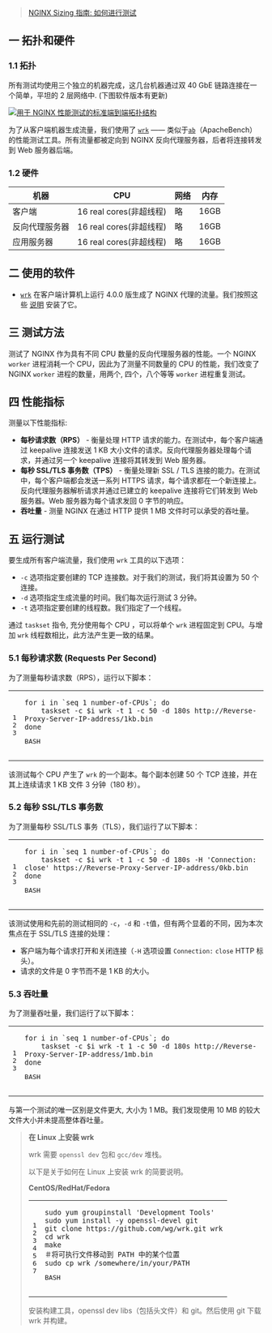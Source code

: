 > [NGINX Sizing 指南: 如何进行测试](https://www.nginx.com/blog/nginx-plus-sizing-guide-how-we-tested/)

## 一 拓扑和硬件[](https://ewhisper.cn/posts/1151/#%E4%B8%80%20-%20%E6%8B%93%E6%89%91%E5%92%8C%E7%A1%AC%E4%BB%B6)

### 1.1 拓扑[](https://ewhisper.cn/posts/1151/#1-1-%20%E6%8B%93%E6%89%91)

所有测试均使用三个独立的机器完成，这几台机器通过双 40 GbE 链路连接在一个简单，平坦的 2 层网络中. (下图软件版本有更新)

[![用于 NGINX 性能测试的标准端到端拓扑结构](https://pic-cdn.ewhisper.cn/img/2021/09/26/16992bc6e0e1a2129636c0843e234e8b-nginx-plus-sizing-guide-topology.png)](https://pic-cdn.ewhisper.cn/img/2021/09/26/16992bc6e0e1a2129636c0843e234e8b-nginx-plus-sizing-guide-topology.png "用于 NGINX 性能测试的标准端到端拓扑结构")

为了从客户端机器生成流量，我们使用了 [`wrk`](https://github.com/wg/wrk) —— 类似于[`ab`](https://httpd.apache.org/docs/2.4/programs/ab.html)（ApacheBench）的性能测试工具。所有流量都被定向到 NGINX 反向代理服务器，后者将连接转发到 Web 服务器后端。

### 1.2 硬件[](https://ewhisper.cn/posts/1151/#1-2-%20%E7%A1%AC%E4%BB%B6)

| 机器 | CPU | 网络 | 内存 |
| --- | --- | --- | --- |
| 客户端 | 16 real cores(非超线程) | 略 | 16GB |
| 反向代理服务器 | 16 real cores(非超线程) | 略 | 16GB |
| 应用服务器 | 16 real cores(非超线程) | 略 | 16GB |

## 二 使用的软件[](https://ewhisper.cn/posts/1151/#%E4%BA%8C%20-%20%E4%BD%BF%E7%94%A8%E7%9A%84%E8%BD%AF%E4%BB%B6)

-   [`wrk`](https://github.com/wg/wrk) 在客户端计算机上运行 4.0.0 版生成了 NGINX 代理的流量。我们按照这些 [说明](https://github.com/wg/wrk/wiki/Installing-Wrk-on-Linux) 安装了它。

## 三 测试方法[](https://ewhisper.cn/posts/1151/#%E4%B8%89%20-%20%E6%B5%8B%E8%AF%95%E6%96%B9%E6%B3%95)

测试了 NGINX 作为具有不同 CPU 数量的反向代理服务器的性能。一个 NGINX `worker` 进程消耗一个 CPU，因此为了测量不同数量的 CPU 的性能，我们改变了 NGINX `worker` 进程的数量，用两个, 四个，八个等等 `worker` 进程重复测试。

## 四 性能指标[](https://ewhisper.cn/posts/1151/#%E5%9B%9B%20-%20%E6%80%A7%E8%83%BD%E6%8C%87%E6%A0%87)

测量以下性能指标:

-   **每秒请求数（RPS）** - 衡量处理 HTTP 请求的能力。在测试中，每个客户端通过 keepalive 连接发送 1 KB 大小文件的请求。反向代理服务器处理每个请求，并通过另一个 keepalive 连接将其转发到 Web 服务器。
-   **每秒 SSL/TLS 事务数（TPS）** - 衡量处理新 SSL / TLS 连接的能力。在测试中，每个客户端都会发送一系列 HTTPS 请求，每个请求都在一个新连接上。反向代理服务器解析请求并通过已建立的 keepalive 连接将它们转发到 Web 服务器。Web 服务器为每个请求发回 0 字节的响应。
-   **吞吐量** - 测量 NGINX 在通过 HTTP 提供 1 MB 文件时可以承受的吞吐量。

## 五 运行测试[](https://ewhisper.cn/posts/1151/#%E4%BA%94%20-%20%E8%BF%90%E8%A1%8C%E6%B5%8B%E8%AF%95)

要生成所有客户端流量，我们使用 `wrk` 工具的以下选项：

-   `-c` 选项指定要创建的 TCP 连接数。对于我们的测试，我们将其设置为 50 个连接。
-   `-d` 选项指定生成流量的时间。我们每次运行测试 3 分钟。
-   `-t` 选项指定要创建的线程数。我们指定了一个线程。

通过 `taskset` 指令, 充分使用每个 CPU ，可以将单个 `wrk` 进程固定到 CPU。与增加 `wrk` 线程数相比，此方法产生更一致的结果。

### 5.1 每秒请求数 (Requests Per Second)[](https://ewhisper.cn/posts/1151/#5-1-%20%E6%AF%8F%E7%A7%92%E8%AF%B7%E6%B1%82%E6%95%B0%20-Requests-Per-Second)

为了测量每秒请求数（RPS），运行以下脚本：

<table><tbody><tr><td><pre><span>1</span><br><span>2</span><br><span>3</span><br></pre></td><td><pre><code><span>for</span> i <span>in</span> `seq 1 number-of-CPUs`; <span>do</span><br>    taskset -c <span>$i</span> wrk -t 1 -c 50 -d 180s http://Reverse-Proxy-Server-IP-address/1kb.bin<br><span>done</span><br></code><p><i></i>BASH</p></pre></td></tr></tbody></table>

该测试每个 CPU 产生了 `wrk` 的一个副本。每个副本创建 50 个 TCP 连接，并在其上连续请求 1 KB 文件 3 分钟（180 秒）。

### 5.2 每秒 SSL/TLS 事务数[](https://ewhisper.cn/posts/1151/#5-2-%20%E6%AF%8F%E7%A7%92%20-SSL-TLS-%20%E4%BA%8B%E5%8A%A1%E6%95%B0)

为了测量每秒 SSL/TLS 事务（TLS），我们运行了以下脚本：

<table><tbody><tr><td><pre><span>1</span><br><span>2</span><br><span>3</span><br></pre></td><td><pre><code><span>for</span> i <span>in</span> `seq 1 number-of-CPUs`; <span>do</span><br>    taskset -c <span>$i</span> wrk -t 1 -c 50 -d 180s -H <span>'Connection: close'</span> https://Reverse-Proxy-Server-IP-address/0kb.bin<br><span>done</span><br></code><p><i></i>BASH</p></pre></td></tr></tbody></table>

该测试使用和先前的测试相同的 `-c`，`-d` 和 `-t`值，但有两个显着的不同，因为本次焦点在于 SSL/TLS 连接的处理：

-   客户端为每个请求打开和关闭连接（`-H` 选项设置 `Connection:` `close` HTTP 标头）。
-   请求的文件是 0 字节而不是 1 KB 的大小。

### 5.3 吞吐量[](https://ewhisper.cn/posts/1151/#5-3-%20%E5%90%9E%E5%90%90%E9%87%8F)

为了测量吞吐量，我们运行了以下脚本：

<table><tbody><tr><td><pre><span>1</span><br><span>2</span><br><span>3</span><br></pre></td><td><pre><code><span>for</span> i <span>in</span> `seq 1 number-of-CPUs`; <span>do</span><br>    taskset -c <span>$i</span> wrk -t 1 -c 50 -d 180s http://Reverse-Proxy-Server-IP-address/1mb.bin<br><span>done</span><br></code><p><i></i>BASH</p></pre></td></tr></tbody></table>

与第一个测试的唯一区别是文件更大, 大小为 1 MB。我们发现使用 10 MB 的较大文件大小并未提高整体吞吐量。

> **在 Linux 上安装 wrk**
> 
> wrk 需要 `openssl dev` 包和 `gcc/dev` 堆栈。
> 
> 以下是关于如何在 Linux 上安装 wrk 的简要说明。
> 
> **CentOS/RedHat/Fedora**
> 
> <table><tbody><tr><td><pre><span>1</span><br><span>2</span><br><span>3</span><br><span>4</span><br><span>5</span><br><span>6</span><br><span>7</span><br></pre></td><td><pre><code>sudo yum groupinstall <span>'Development Tools'</span><br>sudo yum install -y openssl-devel git <br>git <span>clone</span> https://github.com/wg/wrk.git wrk<br><span>cd</span> wrk<br>make<br>＃将可执行文件移动到 PATH 中的某个位置<br>sudo cp wrk /somewhere/<span>in</span>/your/PATH<br></code><p><i></i>BASH</p></pre></td></tr></tbody></table>
> 
> 安装构建工具，openssl dev libs（包括头文件）和 git。然后使用 git 下载 wrk 并构建。